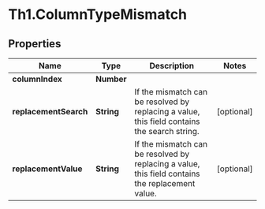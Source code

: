 # Th1.ColumnTypeMismatch

## Properties

Name | Type | Description | Notes
------------ | ------------- | ------------- | -------------
**columnIndex** | **Number** |  | 
**replacementSearch** | **String** | If the mismatch can be resolved by replacing a value, this field contains the search string. | [optional] 
**replacementValue** | **String** | If the mismatch can be resolved by replacing a value, this field contains the replacement value. | [optional] 


